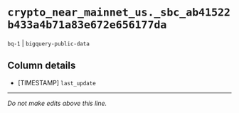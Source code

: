# `crypto_near_mainnet_us._sbc_ab41522b433a4b71a83e672e656177da`
`bq-1` | `bigquery-public-data`

## Column details
* [TIMESTAMP] `last_update`

-------------------------------------------------------------------------------
*Do not make edits above this line.*

